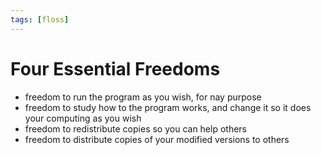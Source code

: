 ```yaml
---
tags: [floss]
---
```


# Four Essential Freedoms

* freedom to run the program as you wish, for nay purpose
* freedom to study how to the program works, and change it so it does your
  computing as you wish
* freedom to redistribute copies so you can help others
* freedom to distribute copies of your modified versions to others
